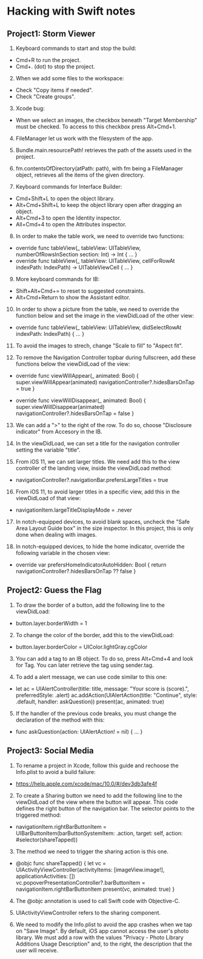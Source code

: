 # Hacking with Swift notes

## Project1: Storm Viewer

1. Keyboard commands to start and stop the build:
- Cmd+R to run the project.
- Cmd+. (dot) to stop the project.

2. When we add some files to the workspace:
- Check "Copy items if needed".
- Check "Create groups".

3. Xcode bug:
- When we select an images, the checkbox beneath "Target Membership" must be checked. To access to this checkbox press Alt+Cmd+1.

4. FileManager let us work with the filesystem of the app.

5. Bundle.main.resourcePath! retrieves the path of the assets used in the project.

6. fm.contentsOfDirectory(atPath: path), with fm being a FileManager object, retrieves all the items of the given directory.

7. Keyboard commands for Interface Builder:
- Cmd+Shift+L to open the object library.
- Alt+Cmd+Shift+L to keep the object library open after dragging an object.
- Alt+Cmd+3 to open the Identity inspector.
- All+Cmd+4 to open the Attributes inspector.

8. In order to make the table work, we need to override two functions:
- override func tableView(_ tableView: UITableView, numberOfRowsInSection section: Int) -> Int { ... } 
- override func tableView(_ tableView: UITableView, cellForRowAt indexPath: IndexPath) -> UITableViewCell { ... }

9. More keyboard commands for IB:
- Shift+Alt+Cmd+= to reset to suggested constraints.
- Alt+Cmd+Return to show the Assistant editor.

10. In order to show a picture from the table, we need to override the function below and set the image in the viewDidLoad of the other view:
- override func tableView(_ tableView: UITableView, didSelectRowAt indexPath: IndexPath) { ... }

11. To avoid the images to strech, change "Scale to fill" to "Aspect fit".

12. To remove the Navigation Controller topbar during fullscreen, add these functions below the viewDidLoad of the view:
- override func viewWillAppear(_ animated: Bool) {
        super.viewWillAppear(animated)
        navigationController?.hidesBarsOnTap = true
    }
    
- override func viewWillDisappear(_ animated: Bool) {
        super.viewWillDisappear(animated)
        navigationController?.hidesBarsOnTap = false
    }

13. We can add a ">" to the right of the row. To do so, choose "Disclosure indicator" from Accesory in the IB.

14. In the viewDidLoad, we can set a title for the navigation controller setting the variable "title".

15. From iOS 11, we can set larger titles. We need add this to the view controller of the landing view, inside the viewDidLoad method:
- navigationController?.navigationBar.prefersLargeTitles = true

16. From iOS 11, to avoid larger titles in a specific view, add this in the viewDidLoad of that view:
- navigationItem.largeTitleDisplayMode = .never

17. In notch-equipped devices, to avoid blank spaces, uncheck the "Safe Area Layout Guide box" in the size inspector. In this project, this is only done when dealing with images.

18. In notch-equipped devices, to hide the home indicator, override the following variable in the chosen view:
- override var prefersHomeIndicatorAutoHidden: Bool {
        return navigationController?.hidesBarsOnTap ?? false
    }

## Project2: Guess the Flag

1. To draw the border of a button, add the following line to the viewDidLoad:
- button.layer.borderWidth = 1

2. To change the color of the border, add this to the viewDidLoad:
- button.layer.borderColor = UIColor.lightGray.cgColor

3. You can add a tag to an IB object. To do so, press Alt+Cmd+4 and look for Tag. You can later retrieve the tag using sender.tag.

4. To add a alert message, we can use code similar to this one:
- let ac = UIAlertController(title: title, message: "Your score is \(score).", preferredStyle: .alert)
ac.addAction(UIAlertAction(title: "Continue", style: .default, handler: askQuestion))
present(ac, animated: true)

5. If the handler of the previous code breaks, you must change the declaration of the method with this:
- func askQuestion(action: UIAlertAction! = nil) { ... }

## Project3: Social Media

1. To rename a project in Xcode, follow this guide and rechoose the Info.plist to avoid a build failure:
- https://help.apple.com/xcode/mac/10.0/#/dev3db3afe4f

2. To create a Sharing button we need to add the following line to the viewDidLoad of the view where the button will appear. This code defines the right button of the navigation bar. The selector points to the triggered method:
- navigationItem.rightBarButtonItem = UIBarButtonItem(barButtonSystemItem: .action, target: self, action: #selector(shareTapped))

3. The method we need to trigger the sharing action is this one.
- @objc func shareTapped() {
        let vc = UIActivityViewController(activityItems: [imageView.image!], applicationActivities: [])
        vc.popoverPresentationController?.barButtonItem = navigationItem.rightBarButtonItem
        present(vc, animated: true)
    }

4. The @objc annotation is used to call Swift code with Objective-C.

5. UIActivityViewController refers to the sharing component.

6. We need to modify the Info.plist to avoid the app crashes when we tap on "Save Image". By default, iOS app cannot access the user's photo library. We must add a row with the values "Privacy - Photo Library Additions Usage Description" and, to the right, the description that the user will receive.
